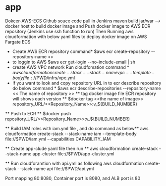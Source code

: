 # app
Dokcer-AWS-ECS
Github souce code pull in Jenkins maven build jar/war --> docker host to build docker image and 
Push docker image to AWS ECR repository (Jenkins use ssh function to run)
Then Running aws cloudformation with below yaml files to deploy docker image on AWS Fargate ECS 

* Create AWS ECR repository command*
  $aws  ecr create-repository  --repository-name  <<he name of repository>>
* to loggin to AWS 
  $aws  ecr  get-login  --no-include-email  |  sh 
* create AWS VPC network Run cloudfomation command *
   $aws cloudformation create-stack --stack-name vpc --template-body file://$PWD/infrs/vpc.yml
* If you want to look and copy repository URL in to ecr describe repository do below command *
  $aws  ecr  describe-repositories  --repository-name  << The name of repository >>
** tag docker image file ECR repository will shows each version **
  $docker  tag <<the name of image>>   repository_URL/<<Repository_Name>>:v_${BUILD_NUMBER}
  
** Push to ECR **
  $docker push repository_URL/<<Repository_Name>>:v_${BUILD_NUMBER}
  
** Build IAM roles with iam.yml file , and do command as below**
  aws cloudformation create-stack --stack-name iam --template-body file://$PWD/iam.yml --capabilities  CAPABILITY_IAM
  
** Create app-clude yaml file then run **
  aws cloudformation create-stack --stack-name  app-cluster  file://$PWD/app-cluster.yml

** Run cloudforamtion with api.yml as following
  aws cloudformation create-stack --stack-name api file://$PWD/api.yml
  
Port mapping 80:8080, Container port is 8080, and ALB port is 80
